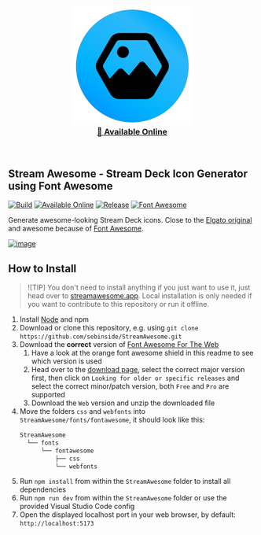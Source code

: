 <p align="center">
  <h3 align="center"><a href="https://streamawesome.app"><img src = "streamawesome-logo.png"/></a><br>
  <a href="https://streamawesome.app">🔗 Available Online</a></h3>
</p>
<p>&nbsp;</p>

## Stream Awesome - Stream Deck Icon Generator using Font Awesome


[![Build](https://img.shields.io/github/actions/workflow/status/sebinside/StreamAwesome/build.yml)](https://github.com/sebinside/StreamAwesome/actions)
[![Available Online](https://img.shields.io/badge/available-online-teal)](https://streamawesome.app)
[![Release](https://img.shields.io/github/v/release/sebinside/StreamAwesome)](https://github.com/sebinside/StreamAwesome/releases)
[![Font Awesome](https://img.shields.io/badge/font%20awesome-v6.6.0-orange)](https://fontawesome.com)


Generate awesome-looking Stream Deck icons. Close to the [Elgato original](https://www.elgato.com/stream-deck) and awesome because of [Font Awesome](https://fontawesome.com/).

[![image](preview.png)](https://streamawesome.app)

## How to Install

> ![TIP]
> You don't need to install anything if you just want to use it, just head over to [streamawesome.app](https://streamawesome.app). Local installation is only needed if you want to contribute to this repository or run it offline.

1. Install [Node](https://nodejs.org) and npm
2. Download or clone this repository, e.g. using `git clone https://github.com/sebinside/StreamAwesome.git`
3. Download the **correct** version of [Font Awesome For The Web](https://fontawesome.com/download)
    1. Have a look at the orange font awesome shield in this readme to see which version is used
    2. Head over to the [download page](https://fontawesome.com/download), select the correct major version first, then click on `Looking for older or specific releases` and select the correct minor/patch version, both `Free` and `Pro` are supported
    3. Download the `Web` version and unzip the downloaded file
4. Move the folders `css` and `webfonts` into `StreamAwesome/fonts/fontawesome`, it should look like this:
    ```
    StreamAwesome
      └── fonts
          └── fontawesome
              ├── css
              └── webfonts
    ```
5. Run `npm install` from within the `StreamAwesome` folder to install all dependencies
6. Run `npm run dev` from within the `StreamAwesome` folder or use the provided Visual Studio Code config
7. Open the displayed localhost port in your web browser, by default: `http://localhost:5173`
